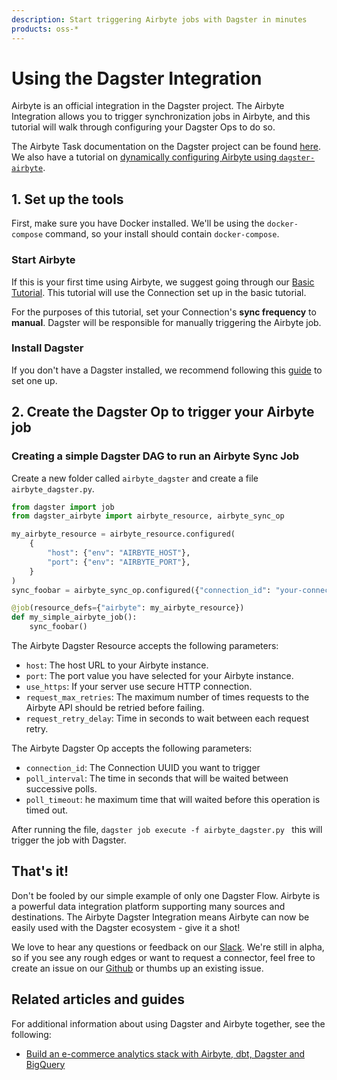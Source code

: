 ```yaml
---
description: Start triggering Airbyte jobs with Dagster in minutes
products: oss-*
---
```


# Using the Dagster Integration 

Airbyte is an official integration in the Dagster project. The Airbyte Integration allows you to trigger synchronization jobs in Airbyte, and this tutorial will walk through configuring your Dagster Ops to do so.

The Airbyte Task documentation on the Dagster project can be found [here](https://docs.dagster.io/_apidocs/libraries/dagster-airbyte). We also have a tutorial on [dynamically configuring Airbyte using `dagster-airbyte`](https://airbyte.com/tutorials/configure-airbyte-with-python-dagster).

## 1. Set up the tools

First, make sure you have Docker installed. We'll be using the `docker-compose` command, so your install should contain `docker-compose`.

### Start Airbyte

If this is your first time using Airbyte, we suggest going through our [Basic Tutorial](https://github.com/airbytehq/airbyte/tree/e378d40236b6a34e1c1cb481c8952735ec687d88/docs/quickstart/getting-started.md). This tutorial will use the Connection set up in the basic tutorial.

For the purposes of this tutorial, set your Connection's **sync frequency** to **manual**. Dagster will be responsible for manually triggering the Airbyte job.

### Install Dagster

If you don't have a Dagster installed, we recommend following this [guide](https://docs.dagster.io/getting-started) to set one up.

## 2. Create the Dagster Op to trigger your Airbyte job

### Creating a simple Dagster DAG to run an Airbyte Sync Job

Create a new folder called `airbyte_dagster` and create a file `airbyte_dagster.py`.

```python
from dagster import job
from dagster_airbyte import airbyte_resource, airbyte_sync_op

my_airbyte_resource = airbyte_resource.configured(
    {
        "host": {"env": "AIRBYTE_HOST"},
        "port": {"env": "AIRBYTE_PORT"},
    }
)
sync_foobar = airbyte_sync_op.configured({"connection_id": "your-connection-uuid"}, name="sync_foobar")

@job(resource_defs={"airbyte": my_airbyte_resource})
def my_simple_airbyte_job():
    sync_foobar()

```

The Airbyte Dagster Resource accepts the following parameters:

* `host`: The host URL to your Airbyte instance.
* `port`: The port value you have selected for your Airbyte instance.
* `use_https`: If your server use secure HTTP connection.
* `request_max_retries`: The maximum number of times requests to the Airbyte API should be retried before failing.
* `request_retry_delay`: Time in seconds to wait between each request retry.

The Airbyte Dagster Op accepts the following parameters:
* `connection_id`: The Connection UUID you want to trigger
* `poll_interval`: The time in seconds that will be waited between successive polls.
* `poll_timeout`: he maximum time that will waited before this operation is timed out.

After running the file, `dagster job execute -f airbyte_dagster.py ` this will trigger the job with Dagster.

## That's it!

Don't be fooled by our simple example of only one Dagster Flow. Airbyte is a powerful data integration platform supporting many sources and destinations. The Airbyte Dagster Integration means Airbyte can now be easily used with the Dagster ecosystem - give it a shot!

We love to hear any questions or feedback on our [Slack](https://slack.airbyte.io/). We're still in alpha, so if you see any rough edges or want to request a connector, feel free to create an issue on our [Github](https://github.com/airbytehq/airbyte) or thumbs up an existing issue.

## Related articles and guides
For additional information about using Dagster and Airbyte together, see the following:

- [Build an e-commerce analytics stack with Airbyte, dbt, Dagster and BigQuery](https://github.com/airbytehq/quickstarts/tree/main/ecommerce_analytics_bigquery)
